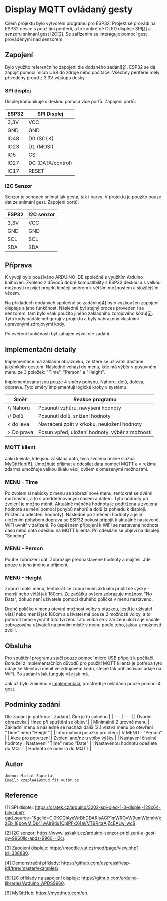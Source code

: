 #  Display MQTT ovládaný gesty
Cílem projektu bylo vytvoření programu pro ESP32. Projekt se provádí na ESP32 desce s použitím periferií, a to konkrétně OLED displeje SPI[[1]](#1) a senzoru snímání gest I2C[[2]](#2). Se zařízením se interaguje pomocí gest prováděnými nad senzorem.

## Zapojení
Bylo využito referenčního zapojení dle dodaného zadání[[2]](#3). ESP32 se dá zapojit pomocí micro USB do zdroje nebo počítače. Všechny periferie měly přivedeny proud z 3,3V výstupu desky.

### SPI displej
Displej komunikuje s deskou pomocí více portů. Zapojení portů:

| ESP32 | SPI Displej |
| --- | --- |
| 3,3V | VCC |
| GND | GND |
| IO48 | D0 (SCLK) |
| IO23 | D1 (MOSI) |
| IO5 | CS |
| IO27 | DC (DATA/control) |
| IO17 | RESET |

### I2C Senzor
Senzor je schopen snímat jak gesta, tak i barvy. V projektu je použito pouze dat ze snímání gest. Zapojení portů:

| ESP32 | I2C senzor |
| --- | --- |
| 3,3V | VCC |
| GND | GND |
| SCL | SCL |
| SDA | SDA |

## Příprava
K vývoji bylo používáno ARDUINO IDE společně s využitím Arduino knihoven. Zvoleno z důvodů dobré kompatibility s ESP32 deskou a s velkou možností rozvíjet projekt lehčeji směrem k větším možnostem a složitějším věcem.

Na příkladech dodaných společně se zadáním[[4]](#4) bylo vyzkoušen zapojení displeje a jeho funkčnost. Následně byl stejný proces proveden i se senzorem, tam bylo však použito jiného základního zdrojového kódu[[5]](#5). Tyto kódy nadále nefigurují v projektu a byly nahrazeny vlastními upravenými zdrojovými kódy.

Po ověření funkčnosti byl zahájen vývoj dle zadání.

## Implementační detaily

Implementace má základní obrazovku, ze které se uživatel dostane jakýmkoliv gestem. Následně vchází do menu, kde má výběr v posuvném menu ze 3 položek: "Time", "Person" a "Height". 

Implementovány jsou pouze 4 směry pohybu. Nahoru, dolů, doleva, doprava. Tyto směry implementují logické kroky v systému

| Směr | Reakce programu |
| --- | --- |
| /\ Nahoru | Posunutí vzhůru, navýšení hodnoty |
| \\/ Dolů | Posunutí dolů, snížení hodnoty |
| < do leva | Navrácení zpět v krkoku, neuložení hodnoty |
| > Do prava | Posun vpřed, uložení hodnoty, výběr z možností |

### MQTT klient
Jako kleinta, kde jsou zasílána data, byla zvolena online služba MyQttHub[[6]](#6). Umožňuje přijímat a odesílat data pomocí MQTT a v režimu zdarma umožňuje velkou škálu věcí, ovšem s omezenými možnostmi.

### MENU - Time
Po zvolení si nabídky z menu se zobrazí nové menu, tentokrát se dvěmi možnostmi, a to s předdefinovaným časem a datem. Tyto hodnoty po zvolení je možno měnit. Aktuálně měněná hodnota je podtržena a zvolená hodnota se mění pomocí pohybů nahorů a dolů (z pohledu k disploji. Přičtení a odečtení hodnoty). Následně po změnení hodnoty a jejím uložením pohybem doprava se ESP32 pokusí připojit k aktuálně nastavené WiFi uvnitř v zařízení. Po úspěšném připojení k WiFi se nastavená hodnota času nebo data odešlou na MQTT klienta. Při odesílání se objeví na displeji "Sending".

### MENU - Person
Pouhé zobrazení dat. Zobrazuje přednastavené hodnoty a majiteli. Jde pouze o jeho jméno a příjmení.

### MENU - Height
Zobrazí další menu, tentokrát se zobrazením aktuální přibližné výšky - menší nebo větší jak 180cm. Ze začátku ovšem zobrazuje možnost "No Data", dokud není uživatele pomocí druhého políčka v menu nastaveno. 

Druhé políčko v menu otevírá možnost volby s otázkou, jestli je uživatel větší nebo menší jak 180cm a uživatel má pouze 2 možnosti volby, a to potvrdit nebo vyvrátit toto tvrzení. Tato volba se v zařízení uloží a je nadále zobrazována uživateli na prvním místě v menu podle toho, jakou z možností zvolil.

## Obsluha 
Pro spuštění programu stačí pouze pomocí micro USB připojit k počítači. Bohužel z implementačních důvodů pro použití MQTT klienta je potřeba tyto údaje ke kleintovi měnit ve zdrojovém kódu, stejně tak přihlašovací údaje na WiFi. Po zadání však funguje vše jak má.

Jak už bylo zmíněno v [Implementaci](#implementační-detaily), prostředí je ovládáno pouze pomocí 4 gest.

## Podmínky zadání
Dle zadání je potřeba:
| Zadání | Čím je to splněno |
| --- | --- |
| Úvodní obrazovka | Hned při spuštění se objeví |
| Minimálně 2 úrovně menu | Základní menu a následně se nachází další (2.) vrstva menu po otevření "Time" nebo "Height" |
| Informativní položky pro čtení | V MENU - "Person" |
| Akce pro potvrzení | Zvolení ano/ne u volby výšky |
| Nastavení číselné hodnoty | Nastavení "Time" nebo "Date" |
| Nastavenou hodnotu odešlete do MQTT | Hodnota se odesílá do MQTT |

## Autor
```
Jméno: Michal Zapletal
Email: xzaple41@stud.fit.vutbr.cz
```


## Reference
<a id="1">[1]</a> SPI displej: <https://dratek.cz/arduino/3202-spi-oled-1-3-displej-128x64-bily.html?gad_source=1&gclid=Cj0KCQiAyeWrBhDDARIsAGP1mWROvW9umWldmhVxzEb_l8powMIDs41wAlr9tiu1CpiPFxX4aVVT9R4aAjZcEALw_wcB>.

<a id="2">[2]</a> I2C senzor: <https://www.laskakit.cz/arduino-senzor-priblizeni-a-gest-gy-9960llc-apds-9960--i2c/>.

<a id="3">[3]</a> Zapojení displeje: <https://moodle.vut.cz/mod/page/view.php?id=338880>.

<a id="4">[4]</a> Demonstrační příklady: <https://github.com/espressif/esp-idf/tree/master/examples/>.

<a id="5">[5]</a> I2C příklady na zapojení displeje: <https://github.com/arduino-libraries/Arduino_APDS9960>.

<a id="6">[6]</a> MyQttHub: <https://myqtthub.com/en>.